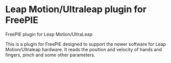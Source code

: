 Leap Motion/Ultraleap plugin for FreePIE
=========

FreePIE plugin for Leap Motion/UltraLeap

This is a plugin for FreePIE designed to support the newer software for Leap Motion/Ultraleap hardware. It reads the position and velocity of hands and fingers, pinch and some other parameters.

